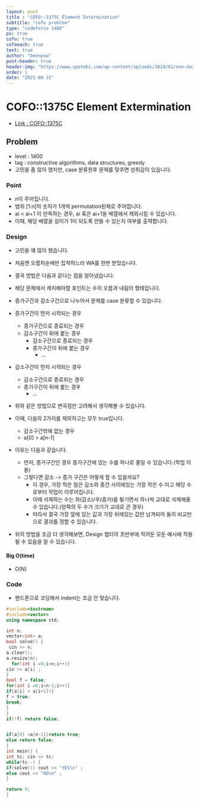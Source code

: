 ```yaml
---
layout: post
title : "COFO::1375C Element Extermination"
subtitle: "cofo problem"
type: "codeforce 1400"
ps: true
cofo: true
cofoeach: true
text: true
author: "beenpow"
post-header: true
header-img: "https://www.spotebi.com/wp-content/uploads/2019/01/one-day-day-one-workout-motivation-spotebi.jpg"
order: 1
date: "2021-08-31"
---
```

# COFO::1375C Element Extermination
- [Link : COFO::1375C](https://codeforces.com/problemset/problem/1375/C)

## Problem 

- level : 1400
- tag : constructive algorithms, data structures, greedy
- 고민을 좀 많이 했지만, case 분류한후 문제를 맞추면 성취감이 있습니다.

### Point
- n이 주어집니다.
- 범위 [1:n]의 숫자가 1개씩 permutation된채로 주어집니다.
- ai < ai+1 이 만족하는 경우, ai 혹은 ai+1을 배열에서 제외시킬 수 있습니다.
- 이때, 해당 배열을 길이가 1이 되도록 만들 수 있는지 여부를 출력합니다.

### Design
- 고민을 꽤 많이 했습니다.
- 처음엔 오름차순에만 집착하느라 WA를 한번 받았습니다.
- 결국 방법은 다음과 같다는 점을 알아냈습니다.
- 해당 문제에서 캐치해야할 포인트는 수의 오름과 내림의 형태입니다.
- 증가구간과 감소구간으로 나누어서 문제를 case 분류할 수 있습니다.
- 증가구간이 먼저 시작되는 경우
  - 증가구간으로 종료되는 경우
  - 감소구간이 뒤에 붙는 경우
    - 감소구간으로 종료되는 경우
    - 증가구간이 뒤에 붙는 경우
      - ...
- 감소구간이 먼저 시작되는 경우
  - 감소구간으로 종료되는 경우
  - 증가구간이 뒤에 붙는 경우
    - ...

- 위와 같은 방법으로 변곡점만 고려해서 생각해볼 수 있습니다.
- 이때, 다음의 2가지를 제외하고는 모두 true입니다.
  - 감소구간밖에 없는 경우
  - a[0] > a[n-1]
- 이유는 다음과 같습니다.
  - 먼저, 증가구간인 경우 증가구간에 있는 수를 하나로 줄일 수 있습니다.(작업 이용)
  - 그렇다면 감소 -> 증가 구간은 어떻게 할 수 있을까요?
    - 이 경우, 가장 작은 점은 감소와 중간 사이에있는 가장 작은 수 이고 해당 수로부터 작업이 이루어집니다.
    - 이때 삭제하는 수는 좌(감소)/우(증가)를 튕기면서 하나씩 교대로 삭제해줄 수 있습니다.(양쪽의 두 수가 크기가 교대로 큰 경우)
    - 따라서 결국 가장 앞에 있는 값과 가장 뒤에있는 값만 남겨되어 둘의 비교만으로 결과를 정할 수 있습니다.
- 위의 방법을 조금 더 생각해보면, Design 챕터의 초반부에 적어둔 모둔 예시에 적용될 수 있음을 알 수 있습니다.

#### Big O(time)
- O(N)

### Code
- 핸드폰으로 코딩해서 indent는 조금 안 맞습니다.

```cpp
#include<iostream>
#include<vector>
using namespace std;

int n;
vector<int> a;
bool solve() {
 cin >> n;
a.clear();
a.resize(n);
  for(int i =0;i<n;i++){
cin >> a[i] ;
}
bool f = false;
for(int i =0;i<n-1;i++){
if(a[i] < a[i+1]){
f = true;
break;
}
} 
if(!f) return false;


if(a[0] <a[n-1])return true;
else return false;
} 
int main() {
int tc; cin >> tc;
while(tc--) {
if(solve()) cout << "YES\n" ;
else cout << "NO\n" ;
} 

return 0;
}
```
